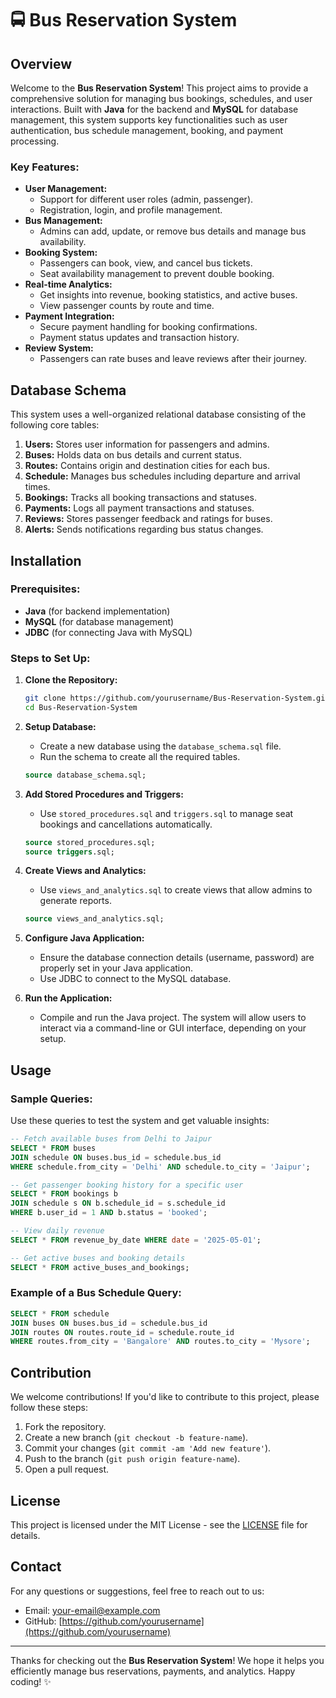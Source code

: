 
# 🚍 **Bus Reservation System**

## Overview
Welcome to the **Bus Reservation System**! This project aims to provide a comprehensive solution for managing bus bookings, schedules, and user interactions. Built with **Java** for the backend and **MySQL** for database management, this system supports key functionalities such as user authentication, bus schedule management, booking, and payment processing.

### Key Features:
- **User Management:**
  - Support for different user roles (admin, passenger).
  - Registration, login, and profile management.
- **Bus Management:**
  - Admins can add, update, or remove bus details and manage bus availability.
- **Booking System:**
  - Passengers can book, view, and cancel bus tickets.
  - Seat availability management to prevent double booking.
- **Real-time Analytics:**
  - Get insights into revenue, booking statistics, and active buses.
  - View passenger counts by route and time.
- **Payment Integration:**
  - Secure payment handling for booking confirmations.
  - Payment status updates and transaction history.
- **Review System:**
  - Passengers can rate buses and leave reviews after their journey.

## Database Schema
This system uses a well-organized relational database consisting of the following core tables:
1. **Users:** Stores user information for passengers and admins.
2. **Buses:** Holds data on bus details and current status.
3. **Routes:** Contains origin and destination cities for each bus.
4. **Schedule:** Manages bus schedules including departure and arrival times.
5. **Bookings:** Tracks all booking transactions and statuses.
6. **Payments:** Logs all payment transactions and statuses.
7. **Reviews:** Stores passenger feedback and ratings for buses.
8. **Alerts:** Sends notifications regarding bus status changes.

## Installation

### Prerequisites:
- **Java** (for backend implementation)
- **MySQL** (for database management)
- **JDBC** (for connecting Java with MySQL)

### Steps to Set Up:
1. **Clone the Repository:**
   ```bash
   git clone https://github.com/yourusername/Bus-Reservation-System.git
   cd Bus-Reservation-System
   ```

2. **Setup Database:**
   - Create a new database using the `database_schema.sql` file.
   - Run the schema to create all the required tables.
   ```sql
   source database_schema.sql;
   ```

3. **Add Stored Procedures and Triggers:**
   - Use `stored_procedures.sql` and `triggers.sql` to manage seat bookings and cancellations automatically.
   ```sql
   source stored_procedures.sql;
   source triggers.sql;
   ```

4. **Create Views and Analytics:**
   - Use `views_and_analytics.sql` to create views that allow admins to generate reports.
   ```sql
   source views_and_analytics.sql;
   ```

5. **Configure Java Application:**
   - Ensure the database connection details (username, password) are properly set in your Java application.
   - Use JDBC to connect to the MySQL database.

6. **Run the Application:**
   - Compile and run the Java project. The system will allow users to interact via a command-line or GUI interface, depending on your setup.

## Usage

### Sample Queries:
Use these queries to test the system and get valuable insights:
```sql
-- Fetch available buses from Delhi to Jaipur
SELECT * FROM buses
JOIN schedule ON buses.bus_id = schedule.bus_id
WHERE schedule.from_city = 'Delhi' AND schedule.to_city = 'Jaipur';

-- Get passenger booking history for a specific user
SELECT * FROM bookings b
JOIN schedule s ON b.schedule_id = s.schedule_id
WHERE b.user_id = 1 AND b.status = 'booked';

-- View daily revenue
SELECT * FROM revenue_by_date WHERE date = '2025-05-01';

-- Get active buses and booking details
SELECT * FROM active_buses_and_bookings;
```

### Example of a Bus Schedule Query:
```sql
SELECT * FROM schedule
JOIN buses ON buses.bus_id = schedule.bus_id
JOIN routes ON routes.route_id = schedule.route_id
WHERE routes.from_city = 'Bangalore' AND routes.to_city = 'Mysore';
```

## Contribution

We welcome contributions! If you'd like to contribute to this project, please follow these steps:

1. Fork the repository.
2. Create a new branch (`git checkout -b feature-name`).
3. Commit your changes (`git commit -am 'Add new feature'`).
4. Push to the branch (`git push origin feature-name`).
5. Open a pull request.

## License

This project is licensed under the MIT License - see the [LICENSE](LICENSE) file for details.

## Contact

For any questions or suggestions, feel free to reach out to us:
- Email: your-email@example.com
- GitHub: [https://github.com/yourusername](https://github.com/yourusername)

---

Thanks for checking out the **Bus Reservation System**! We hope it helps you efficiently manage bus reservations, payments, and analytics. Happy coding! ✨
